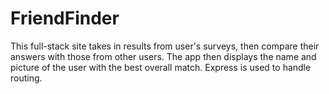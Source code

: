 # FriendFinder

This full-stack site takes in results from user's surveys, then compare their answers with those from other users. The app then displays the name and picture of the user with the best overall match. Express is used to handle routing.
